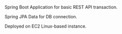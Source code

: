 Spring Boot Application for basic REST API transaction.

Spring JPA Data for DB connection.

Deployed on EC2 Linux-based instance.
